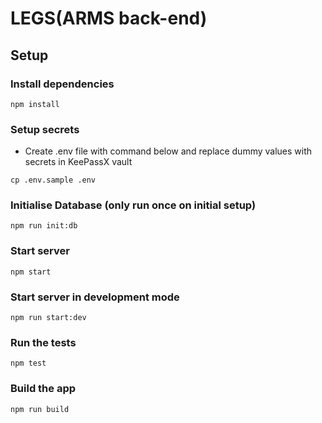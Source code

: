 # LEGS(ARMS back-end)

## Setup

### Install dependencies
```
npm install
```

### Setup secrets
- Create .env file with command below and replace dummy values with secrets in KeePassX vault
```
cp .env.sample .env
```

### Initialise Database (only run once on initial setup)
```
npm run init:db
```

### Start server
```
npm start
```

### Start server in development mode
```
npm run start:dev
```

### Run the tests

```
npm test
```

### Build the app

```
npm run build
```
